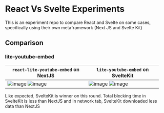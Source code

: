 # React Vs Svelte Experiments

This is an experiment repo to compare React and Svelte on some cases, specifically using their own metaframework (Next JS and Svelte Kit)

## Comparison

### lite-youtube-embed

| `react-lite-youtube-embed` on NextJS |  `lite-youtube-embed` on SvelteKit |
|---|---|
![image](https://user-images.githubusercontent.com/25606110/152260248-01939116-9a87-429c-9794-5e0764f54ad1.png) ![image](https://user-images.githubusercontent.com/25606110/152260296-8f5cb1c3-8ed5-4c78-b96d-e51d9b8a31a4.png) | ![image](https://user-images.githubusercontent.com/25606110/152294857-a4143d90-14a2-422e-9bcf-91743e070079.png) ![image](https://user-images.githubusercontent.com/25606110/152260277-2d929116-d1ee-4a59-ad39-a12968048718.png)

Like expected, SvelteKit is winner on this round. Total blocking time in SvelteKit is less than NextJS and in network tab, SvelteKit downloaded less data than NextJS
